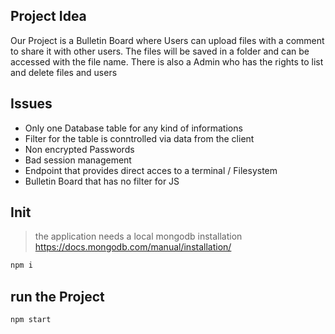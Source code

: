## Project Idea 

Our Project is a Bulletin Board where Users can upload files with a comment to share it with other users.
The files will be saved in a folder and can be accessed with the file name. 
There is also a Admin who has the rights to list and delete files and users

## Issues
- Only one Database table for any kind of informations
- Filter for the table is conntrolled via data from the client
- Non encrypted Passwords
- Bad session management
- Endpoint that provides direct acces to a terminal / Filesystem
- Bulletin Board that has no filter for JS

## Init

> the application needs a local mongodb installation
> https://docs.mongodb.com/manual/installation/

```bash
npm i
```

## run the Project
```bash
npm start
```



